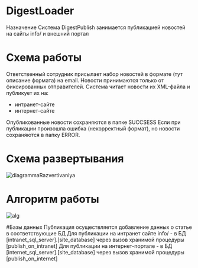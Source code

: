 # DigestLoader
Назначение
Система DigestPublish занимается публикацией новостей на сайты info/ и внешний портал

# Схема работы
Ответственный сотрудник присылает набор новостей в формате (тут описание формата) на email. Новости принимаются только от фиксированных отправителей.
Система читает новости их XML-файла и публикует их на:
- интранет-сайте
- интернет-сайте

Опубликованные новости сохраняются в папке SUCCSESS
Если при публикации произошла ошибка (некорректный формат), но новости сохраняются в папку ERROR.

# Схема развертывания
![diagrammaRazvertivaniya](https://github.com/sansansan74/DigestLoader/assets/169544677/23c75caa-65f1-4cf4-8e98-58d2aa5526bf)

# Алгоритм работы
![alg](https://github.com/sansansan74/DigestLoader/assets/169544677/ff37a01f-0610-437a-8bb5-db1b592ce8d3)


#Базы данных
Публикация осуществляется добавление данных о статье в соответствующие БД
Для публикации на интранет сайте info/ - в БД [intranet_sql_server].[site_database] через вызов хранимой процедуры [publish_on_intranet]
Для публикации на интернет-портале - в БД [internet_sql_server].[site_database] через вызов хранимой процедуры [publish_on_internet]
